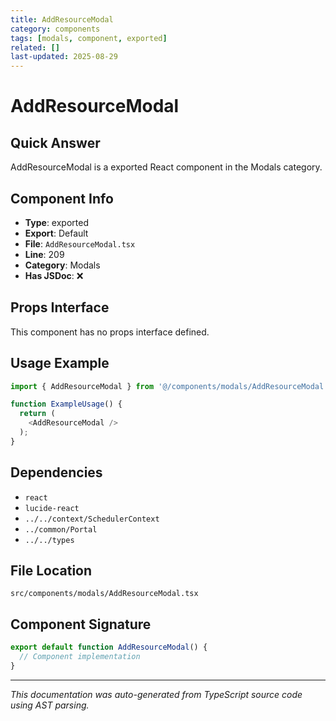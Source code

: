 ```yaml
---
title: AddResourceModal
category: components
tags: [modals, component, exported]
related: []
last-updated: 2025-08-29
---
```


# AddResourceModal

## Quick Answer
AddResourceModal is a exported React component in the Modals category.

## Component Info

- **Type**: exported
- **Export**: Default
- **File**: `AddResourceModal.tsx`
- **Line**: 209
- **Category**: Modals
- **Has JSDoc**: ❌

## Props Interface

This component has no props interface defined.

## Usage Example

```typescript
import { AddResourceModal } from '@/components/modals/AddResourceModal';

function ExampleUsage() {
  return (
    <AddResourceModal />
  );
}
```

## Dependencies


- `react`
- `lucide-react`
- `../../context/SchedulerContext`
- `../common/Portal`
- `../../types`


## File Location

`src/components/modals/AddResourceModal.tsx`

## Component Signature

```typescript
export default function AddResourceModal() { 
  // Component implementation
}
```

---

*This documentation was auto-generated from TypeScript source code using AST parsing.*